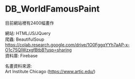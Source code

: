 # DB_WorldFamousPaint

目前網站裡有2400幅畫作

網站: HTML/JS/JQuery  
爬蟲: BeautifulSoup 
https://colab.research.google.com/drive/1O0FggqYYh7aAP-x-O1c7SQlWzxgfBtbB?usp=sharing  
資料庫: Firebase  

名畫資料來源:  
Art Institute Chicago (https://www.artic.edu/)
